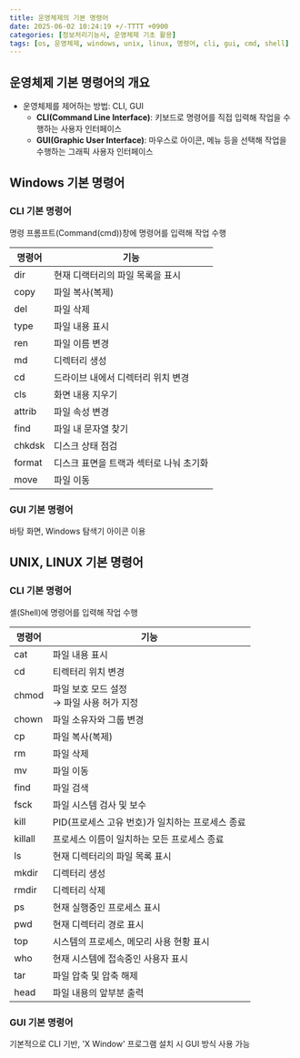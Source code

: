 ```yaml
---
title: 운영체제의 기본 명령어
date: 2025-06-02 10:24:19 +/-TTTT +0900
categories: [정보처리기능사, 운영체제 기초 활용]
tags: [os, 운영체제, windows, unix, linux, 명령어, cli, gui, cmd, shell]
---
```


## 운영체제 기본 명령어의 개요
* 운영체제를 제어하는 방법: CLI, GUI
  * **CLI(Command Line Interface)**: 키보드로 명령어를 직접 입력해 작업을 수행하는 사용자 인터페이스
  * **GUI(Graphic User Interface)**: 마우스로 아이콘, 메뉴 등을 선택해 작업을 수행하는 그래픽 사용자 인터페이스

## Windows 기본 명령어
### CLI 기본 명령어
명령 프롬프트(Command(cmd))창에 명령어를 입력해 작업 수행

|명령어|기능|
|---|---|
|dir|현재 디랙터리의 파일 목록을 표시|
|copy|파일 복사(복제)|
|del|파일 삭제|
|type|파일 내용 표시|
|ren|파일 이름 변경|
|md|디렉터리 생성|
|cd|드라이브 내에서 디렉터리 위치 변경|
|cls|화면 내용 지우기|
|attrib|파일 속성 변경|
|find|파일 내 문자열 찾기|
|chkdsk|디스크 상태 점검|
|format|디스크 표면을 트랙과 섹터로 나눠 초기화|
|move|파일 이동|

### GUI 기본 명령어
바탕 화면, Windows 탐색기 아이콘 이용

## UNIX, LINUX 기본 명령어
### CLI 기본 명령어
셸(Shell)에 명령어를 입력해 작업 수행

|명령어|기능|
|---|---|
|cat|파일 내용 표시|
|cd|티렉터리 위치 변경|
|chmod|파일 보호 모드 설정 <br>→ 파일 사용 허가 지정|
|chown|파일 소유자와 그룹 변경|
|cp|파일 복사(복제)|
|rm|파일 삭제|
|mv|파일 이동|
|find|파일 검색|
|fsck|파일 시스템 검사 및 보수|
|kill|PID(프로세스 고유 번호)가 일치하는 프로세스 종료|
|killall|프로세스 이름이 일치하는 모든 프로세스 종료|
|ls|현재 디렉터리의 파일 목록 표시|
|mkdir|디렉터리 생성|
|rmdir|디렉터리 삭제|
|ps|현재 실행중인 프로세스 표시|
|pwd|현재 디렉터리 경로 표시|
|top|시스템의 프로세스, 메모리 사용 현황 표시|
|who|현재 시스템에 접속중인 사용자 표시|
|tar|파일 압축 및 압축 해제|
|head|파일 내용의 앞부분 출력|

### GUI 기본 명령어
기본적으로 CLI 기반, 'X Window' 프로그램 설치 시 GUI 방식 사용 가능
